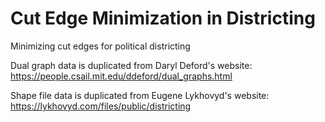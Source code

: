 # Cut Edge Minimization in Districting
Minimizing cut edges for political districting

Dual graph data is duplicated from Daryl Deford's website: https://people.csail.mit.edu/ddeford/dual_graphs.html

Shape file data is duplicated from Eugene Lykhovyd's website: https://lykhovyd.com/files/public/districting
